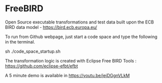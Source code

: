 # FreeBIRD

Open Source executable transformations and test data built upon the ECB BIRD data model - https://bird.ecb.europa.eu/

To run from Github webpage, just start a code space and type the following in the terminal.

sh ./code_space_startup.sh

The transformation logic is created with Eclipse Free BIRD Tools : https://github.com/eclipse-efbt/efbt

A 5 minute demo is available in https://youtu.be/jejDGgnVLkM


